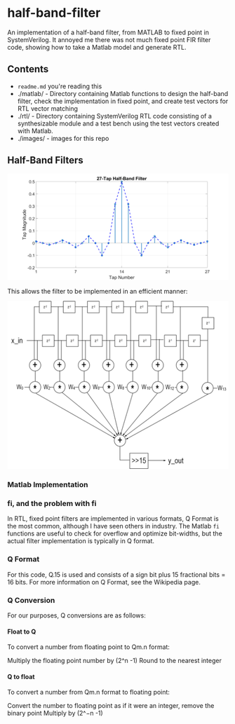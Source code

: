 # half-band-filter
An implementation of a half-band filter, from MATLAB to fixed point in SystemVerilog.  It annoyed me there was not much fixed point FIR filter code, showing how to take a Matlab model and generate RTL. 

## Contents

* `readme.md` you're reading this
* ./matlab/ - Directory containing Matlab functions to design the half-band filter, check the implementation in fixed point, and create test vectors for RTL vector matching
* ./rtl/ - Directory containing SystemVerilog RTL code consisting of a synthesizable module and a test bench using the test vectors created with Matlab.
* ./images/ - images for this repo

## Half-Band Filters

<img src="./images/half_band_filter_taps.png">

This allows the filter to be implemented in an efficient manner:

<img src="./images/hbfilter.png">

### Matlab Implementation

### fi, and the problem with fi

In RTL, fixed point filters are implemented in various formats, Q Format is the most common, although I have seen others in industry.  The Matlab `fi` functions are useful to check for overflow and optimize bit-widths, but the actual filter implementation is typically in Q format.  

### Q Format
For this code, Q.15 is used and consists of a sign bit plus 15 fractional bits = 16 bits.  For more information on Q Format, see the Wikipedia page.  

### Q Conversion

For our purposes, Q conversions are as follows:
#### Float to Q
To convert a number from floating point to Qm.n format:

Multiply the floating point number by (2^n -1)
Round to the nearest integer

#### Q to float
To convert a number from Qm.n format to floating point:

Convert the number to floating point as if it were an integer, remove the binary point
Multiply by (2^−n -1)
